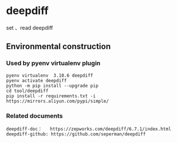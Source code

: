 # deepdiff

set 、read deepdiff

## Environmental construction

### Used by pyenv virtualenv plugin

    pyenv virtualenv  3.10.6 deepdiff
    pyenv activate deepdiff
    python -m pip install --upgrade pip
    cd tool/deepdiff
    pip install -r requirements.txt -i https://mirrors.aliyun.com/pypi/simple/

### Related documents

    deepdiff-doc：   https://zepworks.com/deepdiff/6.7.1/index.html
    deepdiff-github: https://github.com/seperman/deepdiff
